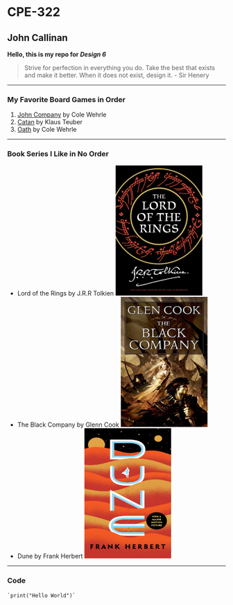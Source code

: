 # CPE-322
## John Callinan
**Hello, this is my repo for _Design 6_**
>Strive for perfection in everything you do. Take the best that exists and make it better. When it does not exist, design it. - Sir Henery
---
### My Favorite Board Games in Order
1. [John Company](https://wehrlegig.com/products/john-company-second-edition) by Cole Wehrle
2. [Catan](https://www.catan.com/catan) by Klaus Teuber
3. [Oath](https://ledergames.com/products/oath-chronicles-of-empire-exile?srsltid=AfmBOorVPu3BA_NXiKCY5z23_XF7kgb1A4DJEdP_2zMCM7XTzRXiIfwQ) by Cole Wehrle
---
### Book Series I Like in No Order
- Lord of the Rings by J.R.R Tolkien <img src="lotr.jpg" alt="Lord of the Rings Book Cover" width="200" height="300">  
- The Black Company by Glenn Cook <img src="black_company.jpg" alt="The Black Company Book Cover" width="200" height="300"> 
- Dune by Frank Herbert <img src="Dune.jpg" alt="Dune Book Cover" width="200" height="300">
---
### Code
	`print("Hello World")`
